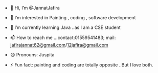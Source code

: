 - 👋 Hi, I’m @JannatJafira
- 👀 I’m interested in Painting , coding , software development
- 🌱 I’m currently learning Java ..as I am a CSE student

- 📫 How to reach me ...contact:01559541483; mail: jafirajannat62@gmail.com/12jafira@gmail.com
- 😄 Pronouns: Juspita
- ⚡ Fun fact: painting and coding are totally opposite ..But I love both.

<!---
JannatJafira/JannatJafira is a ✨ special ✨ repository because its `README.md` (this file) appears on your GitHub profile.
You can click the Preview link to take a look at your changes.
--->
